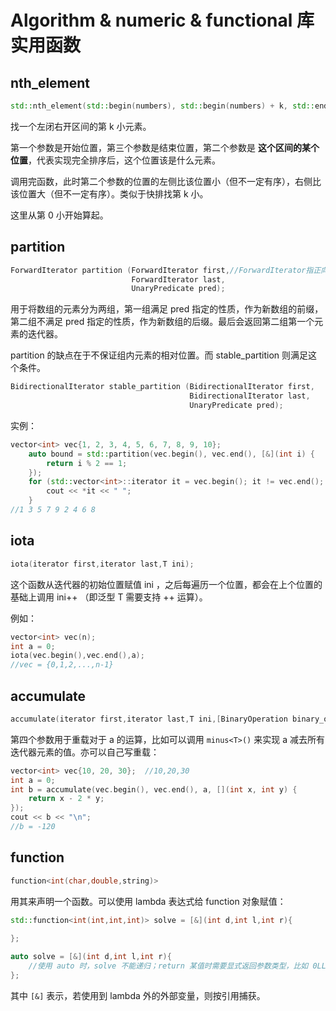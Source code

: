 # Algorithm & numeric & functional 库实用函数

## nth_element

```cpp
std::nth_element(std::begin(numbers), std::begin(numbers) + k, std::end(numbers));
```

找一个左闭右开区间的第 k 小元素。

第一个参数是开始位置，第三个参数是结束位置，第二个参数是 **这个区间的某个位置**，代表实现完全排序后，这个位置该是什么元素。

调用完函数，此时第二个参数的位置的左侧比该位置小（但不一定有序），右侧比该位置大（但不一定有序）。类似于快排找第 k 小。

这里从第 0 小开始算起。

## partition

```cpp
ForwardIterator partition (ForwardIterator first,//ForwardIterator指正向迭代器iterator
                           ForwardIterator last,
                           UnaryPredicate pred);
```

用于将数组的元素分为两组，第一组满足 pred 指定的性质，作为新数组的前缀，第二组不满足 pred 指定的性质，作为新数组的后缀。最后会返回第二组第一个元素的迭代器。

partition 的缺点在于不保证组内元素的相对位置。而 stable_partition 则满足这个条件。

```cpp
BidirectionalIterator stable_partition (BidirectionalIterator first,
                                        BidirectionalIterator last,
                                        UnaryPredicate pred);
```

实例：

```cpp
vector<int> vec{1, 2, 3, 4, 5, 6, 7, 8, 9, 10};
    auto bound = std::partition(vec.begin(), vec.end(), [&](int i) {
        return i % 2 == 1;
    });
    for (std::vector<int>::iterator it = vec.begin(); it != vec.end(); ++it) {
        cout << *it << " ";
    }
//1 3 5 7 9 2 4 6 8
```

## iota

```cpp
iota(iterator first,iterator last,T ini);
```

这个函数从迭代器的初始位置赋值 ini ，之后每遍历一个位置，都会在上个位置的基础上调用 ini++ （即泛型 T 需要支持 ++ 运算）。

例如：

```cpp
vector<int> vec(n);
int a = 0;
iota(vec.begin(),vec.end(),a);
//vec = {0,1,2,...,n-1}
```

## accumulate

```cpp
accumulate(iterator first,iterator last,T ini,[BinaryOperation binary_op])
```

第四个参数用于重载对于 a 的运算，比如可以调用 `minus<T>()` 来实现 a 减去所有迭代器元素的值。亦可以自己写重载：

```cpp
vector<int> vec{10, 20, 30};  //10,20,30
int a = 0;
int b = accumulate(vec.begin(), vec.end(), a, [](int x, int y) {
    return x - 2 * y;
});
cout << b << "\n";
//b = -120
```

## function

```cpp
function<int(char,double,string)>
```

用其来声明一个函数。可以使用 lambda 表达式给 function 对象赋值：

```cpp
std::function<int(int,int,int)> solve = [&](int d,int l,int r){
	
};

auto solve = [&](int d,int l,int r){
  	//使用 auto 时，solve 不能递归；return 某值时需要显式返回参数类型，比如 0LL.  
};
```

其中 `[&]` 表示，若使用到 lambda 外的外部变量，则按引用捕获。
